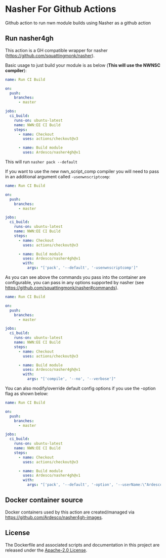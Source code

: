 # Nasher For Github Actions

Github action to run nwn module builds using Nasher as a github action

## Run nasher4gh

This action is a GH compatible wrapper for nasher (https://github.com/squattingmonk/nasher).

Basic usage to just build your module is as below (**This will use the NWNSC compiler**):

```yaml
name: Run CI Build

on:
  push:
    branches:
      - master

jobs:
  ci_build:
    runs-on: ubuntu-latest
    name: NWN:EE CI Build
    steps:
      - name: Checkout
        uses: actions/checkout@v3

      - name: Build module
        uses: Ardesco/nasher4gh@v1
```
This will run `nasher pack --default`

If you want to use the new nwn_script_comp compiler you will need to pass in an additional argument called `-usenwnscriptcomp`:

```yaml
name: Run CI Build

on:
  push:
    branches:
      - master

jobs:
  ci_build:
    runs-on: ubuntu-latest
    name: NWN:EE CI Build
    steps:
      - name: Checkout
        uses: actions/checkout@v3

      - name: Build module
        uses: Ardesco/nasher4gh@v1
        with:
          args: "['pack', '--default', '-usenwnscriptcomp']"
```

As you can see above the commands you pass into the container are configurable, you can pass in any options supported by nasher (see https://github.com/squattingmonk/nasher#commands).  

```yaml
name: Run CI Build

on:
  push:
    branches:
      - master

jobs:
  ci_build:
    runs-on: ubuntu-latest
    name: NWN:EE CI Build
    steps:
      - name: Checkout
        uses: actions/checkout@v3

      - name: Build module
        uses: Ardesco/nasher4gh@v1
        with:
          args: "['compile', '--no', '--verbose']"
```
You can also modify/override default config options if you use the -option flag as shown below:

```yaml
name: Run CI Build

on:
  push:
    branches:
      - master

jobs:
  ci_build:
    runs-on: ubuntu-latest
    name: NWN:EE CI Build
    steps:
      - name: Checkout
        uses: actions/checkout@v3

      - name: Build module
        uses: Ardesco/nasher4gh@v1
        with:
          args: "['pack', '--default', '-option', '--userName:\"Ardesco\"']"
```

## Docker container source 

Docker containers used by this action are created/managed via https://github.com/Ardesco/nasher4gh-images.

## License
The Dockerfile and associated scripts and documentation in this project are released under the [Apache-2.0 License](LICENSE).